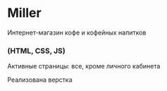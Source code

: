 # Miller
Интернет-магазин кофе и кофейных напитков

### (HTML, CSS, JS)
Активные страницы: все, кроме личного кабинета

Реализована верстка
